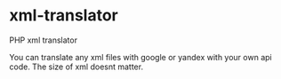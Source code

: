 # xml-translator
PHP xml translator

You can translate any xml files with google or yandex with your own api code. The size of xml doesnt matter.
